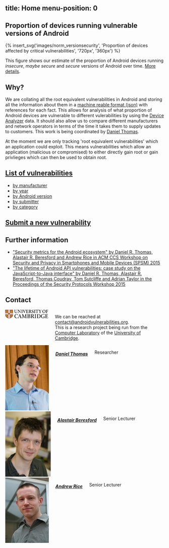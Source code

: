 
title: Home
menu-position: 0
---

<div id="graph">
 <h2>Proportion of devices running vulnerable versions of Android</h2>
 <div style="width:100%; margin:auto;">
 {% insert_svg('images/norm_versionsecurity', 'Proportion of devices affected by critical vulnerabilities', '720px', '360px')  %}
 </div>
 <p>This figure shows our estimate of the proportion of Android devices running <em>insecure</em>, <em>maybe secure</em> and <em>secure</em> versions of Android over time.
<a href="graph">More details</a>.
 </p>
</div>

## Why?

We are collating all the root equivalent vulnerabilities in Android and storing all the information about them in a [machine reable format (json)](spec) with references for each fact.
This allows for analysis of what proportion of Android devices are vulnerable to different vulerabilities by using the [Device Analyzer](https://deviceanalyzer.cl.cam.ac.uk/) data.
It should also allow us to compare different manufacturers and network operators in terms of the time it takes them to supply updates to customers.
This work is being coordinated by [Daniel Thomas](submitters/drt24).

At the moment we are only tracking 'root equivalent vulnerabilities' which an application could exploit.
This means vulnerabilities which allow an application (malicious or compromised) to either directly gain root or gain privlieges which can then be used to obtain root.

## [List of vulnerabilities](all)
* [by manufacturer](by/manufacturer)
* [by year](by/year)
* [by Android version](by/version)
* [by submitter](by/submitter)
* [by category](by/category)

## [Submit a new vulnerability](submit)

## Further information
 * ["Security metrics for the Android ecosystem" by Daniel R. Thomas, Alastair R. Beresford and Andrew Rice in ACM CCS Workshop on Security and Privacy in Smartphones and Mobile Devices (SPSM) 2015](https://www.cl.cam.ac.uk/~drt24/papers/spsm-scoring.pdf)
 * ["The lifetime of Android API vulnerabilities: case study on the JavaScript-to-Java interface" by Daniel R. Thomas, Alastair R. Beresford, Thomas Coudray, Tom Sutcliffe and Adrian Taylor in the Proceedings of the Security Protocols Workshop 2015](https://www.cl.cam.ac.uk/~drt24/papers/spw15-07-Thomas.pdf)

<div class="row">
<h2 id="contact">Contact</h2>
 <div class="five columns info">
  <div class="footer-logo">
   <a href="#"><img src="images/footer-logo.png" alt="" /></a>
  </div>
  <p>We can be reached at <a href="&#109;&#97;&#105;&#108;&#116;&#111;&#58;&#99;&#111;&#110;&#116;&#97;&#99;&#116;&#64;&#97;&#110;&#100;&#114;&#111;&#105;&#100;&#118;&#117;&#108;&#110;&#101;&#114;&#97;&#98;&#105;&#108;&#105;&#116;&#105;&#101;&#115;&#46;&#111;&#114;&#103;">&#99;&#111;&#110;&#116;&#97;&#99;&#116;&#64;&#97;&#110;&#100;&#114;&#111;&#105;&#100;&#118;&#117;&#108;&#110;&#101;&#114;&#97;&#98;&#105;&#108;&#105;&#116;&#105;&#101;&#115;&#46;&#111;&#114;&#103;</a>.<br/>
  This is a research project being run from the <a href="https://www.cl.cam.ac.uk/">Computer Laboratory</a> of the <a href="http://www.cam.ac.uk">University of Cambridge</a>.</p>
 </div>

 <div class="seven columns right-cols">
  <div class="row">
   <div class="columns">
    <a href="https://www.cl.cam.ac.uk/~drt24/"><img src="images/people/drt24.jpg" alt="Picture of Daniel Thomas"/></a>
    <h5><a href="https://www.cl.cam.ac.uk/~drt24/">Daniel Thomas</a></h3>
    <p>Researcher</p>
   </div>

   <div class="columns">
    <a href="https://www.cl.cam.ac.uk/~arb33/"><img src="images/people/arb33.jpg" alt="Picture of Alastair Beresford"/></a>
    <h5><a href="https://www.cl.cam.ac.uk/~arb33/">Alastair Beresford</a></h3>
    <p>Senior Lecturer</p>
   </div>

   <div class="columns">
    <a href="https://www.cl.cam.ac.uk/~acr31/"><img src="images/people/acr31.jpg" alt="Picture of Andrew Rice"/></a>
    <h5><a href="https://www.cl.cam.ac.uk/~acr31/">Andrew Rice</a></h3>
    <p>Senior Lecturer</p>
   </div>
  </div> <!-- Nested Row End -->
 </div>
</div>
